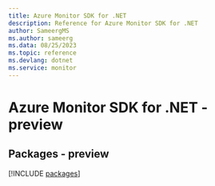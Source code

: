 ```yaml
---
title: Azure Monitor SDK for .NET
description: Reference for Azure Monitor SDK for .NET
author: SameergMS
ms.author: sameerg
ms.data: 08/25/2023
ms.topic: reference
ms.devlang: dotnet
ms.service: monitor
---
```

# Azure Monitor SDK for .NET - preview
## Packages - preview
[!INCLUDE [packages](monitor-index.md)]